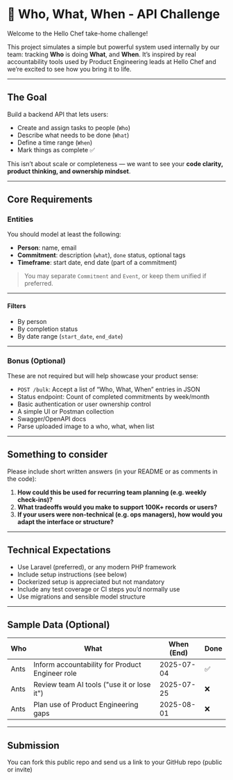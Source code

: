 # 📌 Who, What, When - API Challenge

Welcome to the Hello Chef take-home challenge!

This project simulates a simple but powerful system used internally by our team: tracking **Who** is doing **What**, and **When**. It’s inspired by real accountability tools used by Product Engineering leads at Hello Chef and we’re excited to see how you bring it to life.

---

## The Goal

Build a backend API that lets users:
- Create and assign tasks to people (`Who`)
- Describe what needs to be done (`What`)
- Define a time range (`When`)
- Mark things as complete ✅

This isn’t about scale or completeness — we want to see your **code clarity, product thinking, and ownership mindset**.

---

## Core Requirements

### Entities
You should model at least the following:
- **Person**: name, email
- **Commitment**: description (`what`), `done` status, optional tags
- **Timeframe**: start date, end date (part of a commitment)

> You may separate `Commitment` and `Event`, or keep them unified if preferred.

---

#### Filters
- By person
- By completion status
- By date range (`start_date`, `end_date`)

---

### Bonus (Optional)
These are not required but will help showcase your product sense:
- `POST /bulk`: Accept a list of “Who, What, When” entries in JSON
- Status endpoint: Count of completed commitments by week/month
- Basic authentication or user ownership control
- A simple UI or Postman collection
- Swagger/OpenAPI docs
- Parse uploaded image to a who, what, when list

---

## Something to consider

Please include short written answers (in your README or as comments in the code):
1. **How could this be used for recurring team planning (e.g. weekly check-ins)?**
2. **What tradeoffs would you make to support 100K+ records or users?**
3. **If your users were non-technical (e.g. ops managers), how would you adapt the interface or structure?**

---

## Technical Expectations

- Use Laravel (preferred), or any modern PHP framework
- Include setup instructions (see below)
- Dockerized setup is appreciated but not mandatory
- Include any test coverage or CI steps you’d normally use
- Use migrations and sensible model structure

---

## Sample Data (Optional)

| Who   | What                                           | When (End)    | Done |
|-------|------------------------------------------------|---------------|------|
| Ants  | Inform accountability for Product Engineer role| 2025-07-04    | ✅    |
| Ants  | Review team AI tools ("use it or lose it")     | 2025-07-25    | ❌    |
| Ants  | Plan use of Product Engineering gaps           | 2025-08-01    | ❌    |

---

## Submission
You can fork this public repo and send us a link to your GitHub repo (public or invite)
